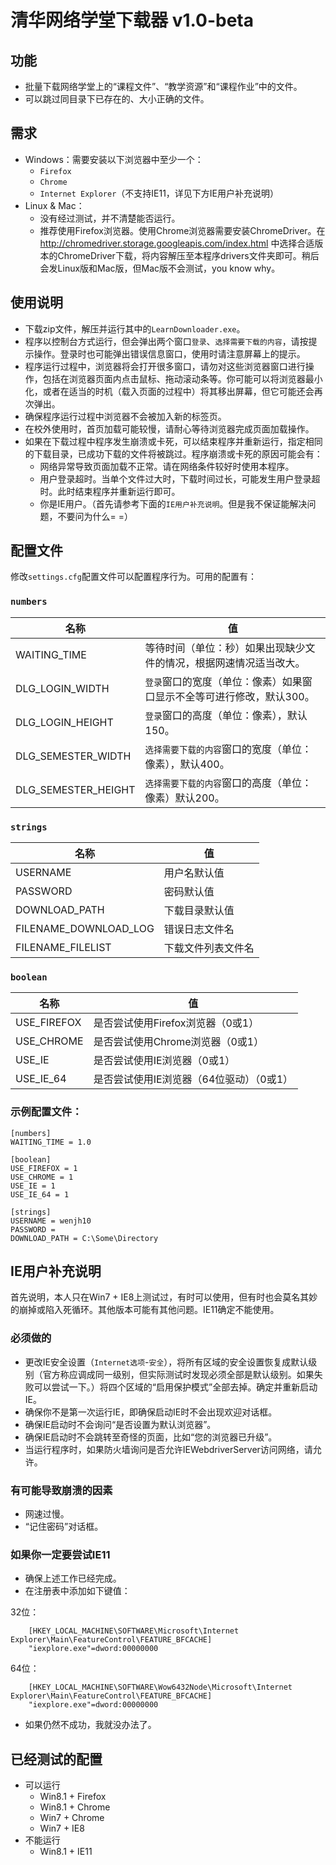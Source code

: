 清华网络学堂下载器 v1.0-beta
==
功能
--
- 批量下载网络学堂上的“课程文件”、“教学资源”和“课程作业”中的文件。
- 可以跳过同目录下已存在的、大小正确的文件。

需求
--
- Windows：需要安装以下浏览器中至少一个：
  - `Firefox`
  - `Chrome`
  - `Internet Explorer`（不支持IE11，详见下方IE用户补充说明）
- Linux & Mac：
  - 没有经过测试，并不清楚能否运行。
  - 推荐使用Firefox浏览器。使用Chrome浏览器需要安装ChromeDriver。在 http://chromedriver.storage.googleapis.com/index.html 中选择合适版本的ChromeDriver下载，将内容解压至本程序drivers文件夹即可。稍后会发Linux版和Mac版，但Mac版不会测试，you know why。

使用说明
--
- 下载zip文件，解压并运行其中的`LearnDownloader.exe`。
- 程序以控制台方式运行，但会弹出两个窗口`登录`、`选择需要下载的内容`，请按提示操作。登录时也可能弹出错误信息窗口，使用时请注意屏幕上的提示。
- 程序运行过程中，浏览器将会打开很多窗口，请勿对这些浏览器窗口进行操作，包括在浏览器页面内点击鼠标、拖动滚动条等。你可能可以将浏览器最小化，或者在适当的时机（载入页面的过程中）将其移出屏幕，但它可能还会再次弹出。
- 确保程序运行过程中浏览器不会被加入新的标签页。
- 在校外使用时，首页加载可能较慢，请耐心等待浏览器完成页面加载操作。
- 如果在下载过程中程序发生崩溃或卡死，可以结束程序并重新运行，指定相同的下载目录，已成功下载的文件将被跳过。程序崩溃或卡死的原因可能会有：
  - 网络异常导致页面加载不正常。请在网络条件较好时使用本程序。
  - 用户登录超时。当单个文件过大时，下载时间过长，可能发生用户登录超时。此时结束程序并重新运行即可。
  - 你是IE用户。（首先请参考下面的`IE用户补充说明`。但是我不保证能解决问题，不要问为什么= =）

配置文件
--
修改`settings.cfg`配置文件可以配置程序行为。可用的配置有：

### `numbers`

名称 | 值
-------|-------
WAITING_TIME | 等待时间（单位：秒）如果出现缺少文件的情况，根据网速情况适当改大。
DLG_LOGIN_WIDTH | `登录`窗口的宽度（单位：像素）如果窗口显示不全等可进行修改，默认300。
DLG_LOGIN_HEIGHT| `登录`窗口的高度（单位：像素），默认150。
DLG_SEMESTER_WIDTH| `选择需要下载的内容`窗口的宽度（单位：像素），默认400。
DLG_SEMESTER_HEIGHT| `选择需要下载的内容`窗口的高度（单位：像素）默认200。

### `strings`

名称 | 值
-------|-------
USERNAME | 用户名默认值
PASSWORD | 密码默认值
DOWNLOAD_PATH | 下载目录默认值
FILENAME_DOWNLOAD_LOG | 错误日志文件名
FILENAME_FILELIST | 下载文件列表文件名

### `boolean`

名称 | 值
-------|-------
USE_FIREFOX | 是否尝试使用Firefox浏览器（0或1）
USE_CHROME | 是否尝试使用Chrome浏览器（0或1）
USE_IE | 是否尝试使用IE浏览器（0或1）
USE_IE_64 | 是否尝试使用IE浏览器（64位驱动）（0或1）

### 示例配置文件：

```
[numbers]
WAITING_TIME = 1.0

[boolean]
USE_FIREFOX = 1
USE_CHROME = 1
USE_IE = 1
USE_IE_64 = 1

[strings]
USERNAME = wenjh10
PASSWORD = 
DOWNLOAD_PATH = C:\Some\Directory
```

IE用户补充说明
--
首先说明，本人只在Win7 + IE8上测试过，有时可以使用，但有时也会莫名其妙的崩掉或陷入死循环。其他版本可能有其他问题。IE11确定不能使用。

### 必须做的
- 更改IE安全设置（`Internet选项`-`安全`），将所有区域的安全设置恢复成默认级别（官方称应调成同一级别，但实际测试时发现必须全部是默认级别。如果失败可以尝试一下。）将四个区域的“启用保护模式”全部去掉。确定并重新启动IE。
- 确保你不是第一次运行IE，即确保启动IE时不会出现欢迎对话框。
- 确保IE启动时不会询问“是否设置为默认浏览器”。
- 确保IE启动时不会跳转至奇怪的页面，比如“您的浏览器已升级”。
- 当运行程序时，如果防火墙询问是否允许IEWebdriverServer访问网络，请允许。

### 有可能导致崩溃的因素
- 网速过慢。
- “记住密码”对话框。

### 如果你一定要尝试IE11
- 确保上述工作已经完成。
- 在注册表中添加如下键值：

32位：
```
    [HKEY_LOCAL_MACHINE\SOFTWARE\Microsoft\Internet Explorer\Main\FeatureControl\FEATURE_BFCACHE]
    "iexplore.exe"=dword:00000000
```
64位：
```
    [HKEY_LOCAL_MACHINE\SOFTWARE\Wow6432Node\Microsoft\Internet Explorer\Main\FeatureControl\FEATURE_BFCACHE]
    "iexplore.exe"=dword:00000000
```
- 如果仍然不成功，我就没办法了。

已经测试的配置
--
- 可以运行
  - Win8.1 + Firefox
  - Win8.1 + Chrome
  - Win7 + Chrome
  - Win7 + IE8
- 不能运行
  - Win8.1 + IE11
